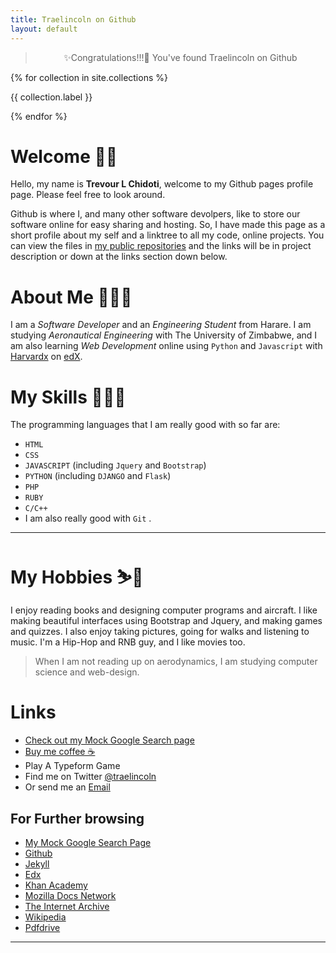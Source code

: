 ```yaml
---
title: Traelincoln on Github
layout: default
---
```


<blockquote class="alert alert-info description" style = "text-align: center" >✨Congratulations!!!🎉 You've found Traelincoln on Github <i class="bi bi-github"></i></blockquote>

{% for collection in site.collections %}

{{ collection.label }}

{% endfor %}
# Welcome 👋🏿
Hello, my name is **Trevour L Chidoti**, welcome to my Github pages profile page. Please feel free to look around. 

Github is where I, and many other software devolpers, like to store our software online for easy sharing and hosting. So, I have made this page as a short profile about my self and a linktree to all my code, online projects.
You can view the files in [my public repositories][2] and the links will be in project description or down at the links section down below.

# About Me 👨🏿‍💻
I am a _Software Developer_ and an _Engineering Student_ from Harare.
I am studying _Aeronautical Engineering_ with The University of Zimbabwe, and I am also learning _Web Development_ online using `Python` and `Javascript` with [Harvardx][11] on [edX][10]. 

# My Skills 👨🏿‍💻

The programming languages that I am really good with so far are:

- ```HTML```
- ```CSS```
- ```JAVASCRIPT``` (including ```Jquery``` and ```Bootstrap```)
- ```PYTHON``` (including ```DJANGO``` and ```Flask```)
- ```PHP```
- ```RUBY```
- ```C/C++```
- I am also really good with ```Git``` <i class="bi bi-git text-danger"></i>.

---

# My Hobbies ⛷️🎿

I enjoy reading books and designing computer programs and aircraft. I like making beautiful interfaces using Bootstrap and Jquery, and making games and quizzes. I also enjoy taking pictures, going for walks and listening to music. I'm a Hip-Hop and RNB guy, and I like movies too.

> When I am not reading up on aerodynamics, I am studying computer science and web-design.


# Links

- [Check out my Mock Google Search page](https://traelincoln.github.io/cs50w-websites/)
- [Buy me coffee ☕][7]
- <a style="text-decoration: none" href="{{ '/games/typeform1.html' | relative_url }}"> Play A Typeform Game <i class="bi bi-dice-5-fill"></i>
- Find me on Twitter [@traelincoln <i class="bi bi-twitter"></i>][8]
- Or send me an <a href="#contact">Email <i class="bi bi-send-plus-fill"></i></a>

## For Further browsing

  - [My Mock Google Search Page](https://traelincoln.github.io/cs50-websites) 
  - [Github](https://github.com)
  - [Jekyll](https:/jekyllrb.com/)
  - [Edx](https://edx.org) 
  - [Khan Academy](https://khanacademy.org) 
  - [Mozilla Docs Network](https://developer.mozilla.org/en-US/) 
  - [The Internet Archive](https://archive.org) 
  - [Wikipedia](https://www.wikipedia.org) 
  - [Pdfdrive](https://pdfdrive.com)

---

[1]: https://traelincoln.github.io/traelincoln
[2]: https://github.com/traelincoln
[3]: https://github.com/traelincoln/cs50w-websites
[4]: https://github.com/traelincoln/cs50w-websites/docs
[5]: https://traelincoln.me
[6]: https://docs.github.com
[7]: https://www.buymeacoffee.com/thetraelinO
[8]: https://www.twitter.com/traelincoln
[9]: games/typeform1.html
[10]: https://edx.org/cs50
[11]: https://cs50.harvard.edu/web/2020
